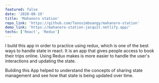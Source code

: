 ```yaml
---
featured: false
date: '2020-08-19'
title: 'Mahanoro station'
repo_link: 'https://github.com/Tanosimboangy/mahanoro-station'
demo_link: 'https://mahanoro-station-jacquit.netlify.app/'
techs: ['React', 'Redux']
---
```


I build this app in order to practice using redux, which is one of the best ways to handle state in react. It is an app that gives people access to book their trips online. Using Redux makes is more easier to handle the user's interactions and updating the state.

Building this App helped to understand the concepts of sharing state management and see how that state is being updated over time.
